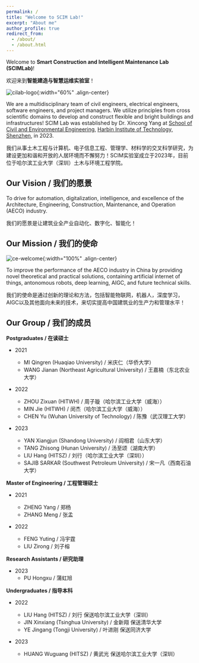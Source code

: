 ```yaml
---
permalink: /
title: "Welcome to SCIM Lab!"
excerpt: "About me"
author_profile: true
redirect_from: 
  - /about/
  - /about.html
---
```


Welcome to **Smart Construction and Intelligent Maintenance Lab (SCIMLab)**!

欢迎来到**智能建造与智慧运维实验室**！

![cilab-logo](/academicpages/images/pages/about/scim-full.png){:width="60%" .align-center}
<!-- ![cilab-logo](/images/pages/about/scim-full.png){:width="60%" .align-center} -->

We are a multidisciplinary team of civil engineers, electrical engineers, software engineers, and project managers. We utilize principles from cross scientific domains to develop and construct flexible and bright buildings and infrastructures! SCIM Lab was established by Dr. Xincong Yang at [School of Civil and Environmental Engineering](http://sce.hitsz.edu.cn/), [Harbin Institute of Technology, Shenzhen](https://www.hitsz.edu.cn/index.html), in 2023.

我们从事土木工程与计算机、电子信息工程、管理学、材料学的交叉科学研究，为建设更加和谐和开放的人居环境而不懈努力！SCIM实验室成立于2023年，目前位于哈尔滨工业大学（深圳）土木与环境工程学院。

Our Vision / 我们的愿景
-----
To drive for automation, digitalization, intelligence, and excellence of the Architecture, Engineering, Construction, Maintenance, and Operation (AECO) industry.

我们的愿景是让建筑业全产业自动化、数字化、智能化！

Our Mission / 我们的使命
-----

![ce-welcome](/academicpages/images/pages/about/ce-welcome.jpg){:width="100%" .align-center}
<!-- ![ce-welcome](/images/pages/about/ce-welcome.jpg){:width="100%" .align-center} -->

To improve the performance of the AECO industry in China by providing novel theoretical and practical solutions, containing artificial internet of things, antonomous robots, deep learning, AIGC, and future technical skills.

我们的使命是通过创新的理论和方法，包括智能物联网，机器人，深度学习，AIGC以及其他面向未来的技术，来切实提高中国建筑业的生产力和管理水平！

Our Group / 我们的成员
-----

**Postgraduates / 在读硕士**

- 2021
  - MI Qingren (Huaqiao University) / 米庆仁（华侨大学）
  - WANG Jianan (Northeast Agricultural University) / 王嘉楠（东北农业大学）

- 2022
  - ZHOU Zixuan (HITWH) / 周子璇（哈尔滨工业大学（威海））
  - MIN Jie (HITWH) / 闵杰（哈尔滨工业大学（威海））
  - CHEN Yu (Wuhan University of Technology) / 陈豫（武汉理工大学）

- 2023
  - YAN Xiangjun (Shandong University) / 阎相君（山东大学）
  - TANG Zhisong (Hunan University) / 汤至颂（湖南大学） 
  - LIU Hang (HITSZ) / 刘行（哈尔滨工业大学（深圳））
  - SAJIB SARKAR (Southwest Petroleum University) / 宋一凡（西南石油大学）


**Master of Engineering / 工程管理硕士**

- 2021
  - ZHENG Yang / 郑杨
  - ZHANG Meng / 张孟

- 2022
  - FENG Yuting / 冯宇霆
  - LIU Zirong / 刘子榕


**Research Assistants / 研究助理**

- 2023
  - PU Hongxu / 蒲虹旭


**Undergraduates / 指导本科**

- 2022
  - LIU Hang (HITSZ) / 刘行 保送哈尔滨工业大学（深圳）
  - JIN Xinxiang (Tsinghua University) / 金新翔 保送清华大学
  - YE Jingang (Tongji University) / 叶进刚 保送同济大学
  
- 2023
  - HUANG Wuguang (HITSZ) / 黄武光 保送哈尔滨工业大学（深圳）